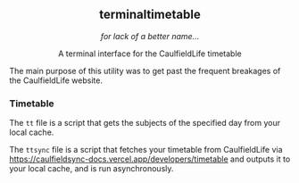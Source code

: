 <h2 align="center">terminaltimetable</h2>
<p align="center"><i>for lack of a better name...</i></p>
<p align="center"> A terminal interface for the CaulfieldLife timetable </p>

The main purpose of this utility was to get past the frequent breakages of the CaulfieldLife website.

### Timetable
The `tt` file is a script that gets the subjects of the specified day from your local cache.

The `ttsync` file is a script that fetches your timetable from CaulfieldLife via https://caulfieldsync-docs.vercel.app/developers/timetable and outputs it to your local cache, and is run asynchronously.
